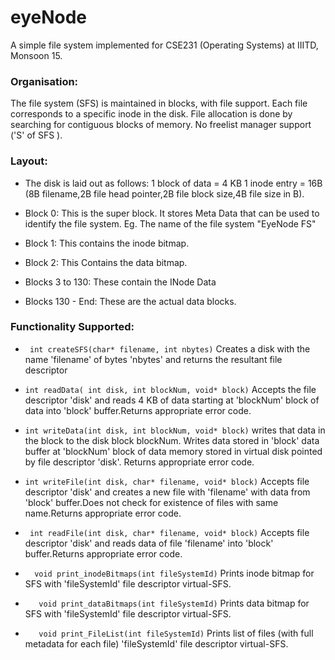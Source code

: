 # eyeNode
A simple file system implemented for CSE231 (Operating Systems) at IIITD, Monsoon 15.


### Organisation:
The file system (SFS) is maintained in blocks, with file support. Each file corresponds to a specific inode in the disk.
File allocation is done by searching for contiguous blocks of memory. No freelist manager support ('S' of SFS ).

### Layout:
* The disk is laid out as follows:
1 block of data = 4 KB
1 inode entry = 16B (8B filename,2B file head pointer,2B file block size,4B file size in B).

* Block 0:
This is the super block. It stores Meta Data that can be used to identify the file system. Eg. The name of the file system "EyeNode FS"

* Block 1: 
This contains the inode bitmap.

* Block 2:
This Contains the data bitmap.

* Blocks 3 to 130:
These contain the INode Data

* Blocks 130 - End:
These are the actual data blocks.


### Functionality Supported:
* ``` int createSFS(char* filename, int nbytes)```
Creates a disk with the name 'filename' of bytes 'nbytes' and returns the resultant file descriptor

* ```int readData( int disk, int blockNum, void* block)```
Accepts the file descriptor 'disk' and reads 4 KB of data starting at 'blockNum' block of data into 'block' buffer.Returns appropriate error code.

* ```int writeData(int disk, int blockNum, void* block)``` writes that data in the block to the disk block blockNum. 
Writes data stored in 'block' data buffer at 'blockNum' block of data memory stored in virtual disk pointed by file descriptor 'disk'. Returns appropriate error code.

* ```int writeFile(int disk, char* filename, void* block)```
Accepts file descriptor 'disk' and creates a new file with 'filename' with data from 'block' buffer.Does not check for existence of files with same name.Returns appropriate error code.

* ``` int readFile(int disk, char* filename, void* block)```
Accepts file descriptor 'disk' and reads data of file 'filename' into 'block' buffer.Returns appropriate error code.

* ```  void print_inodeBitmaps(int fileSystemId)```
Prints inode bitmap for SFS with 'fileSystemId' file descriptor virtual-SFS.

* ```   void print_dataBitmaps(int fileSystemId)```
Prints data bitmap for SFS with 'fileSystemId' file descriptor virtual-SFS.

* ```   void print_FileList(int fileSystemId)```
Prints list of files (with full metadata for each file) 'fileSystemId' file descriptor virtual-SFS.
